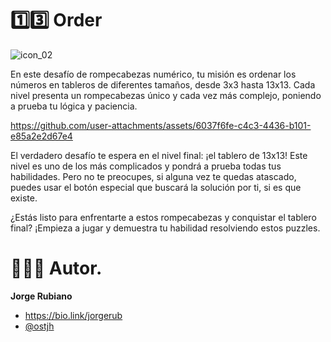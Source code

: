# 1️⃣3️⃣ Order

![icon_02](https://github.com/user-attachments/assets/6c5db817-3a97-4240-be71-9a08fec36c04)

En este desafío de rompecabezas numérico, tu misión es ordenar los números en tableros de diferentes tamaños, desde 3x3 hasta 13x13. Cada nivel presenta un rompecabezas único y cada vez más complejo, poniendo a prueba tu lógica y paciencia.

https://github.com/user-attachments/assets/6037f6fe-c4c3-4436-b101-e85a2e2d67e4

El verdadero desafío te espera en el nivel final: ¡el tablero de 13x13! Este nivel es uno de los más complicados y pondrá a prueba todas tus habilidades. Pero no te preocupes, si alguna vez te quedas atascado, puedes usar el botón especial que buscará la solución por ti, si es que existe.

¿Estás listo para enfrentarte a estos rompecabezas y conquistar el tablero final? ¡Empieza a jugar y demuestra tu habilidad resolviendo estos puzzles.

# 👨🏻‍💻 Autor.

**Jorge Rubiano**

* https://bio.link/jorgerub
* [@ostjh](https://twitter.com/ostjh)

